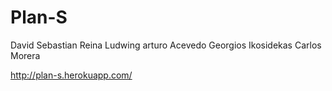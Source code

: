 # Plan-S

David Sebastian Reina
Ludwing arturo Acevedo
Georgios Ikosidekas
Carlos Morera

http://plan-s.herokuapp.com/

